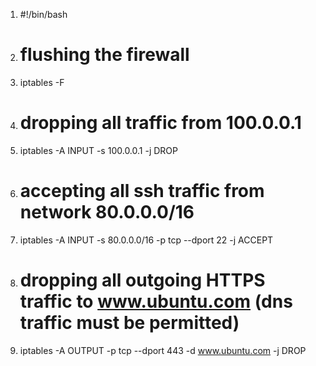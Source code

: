 
1.  #!/bin/bash

3.  # flushing the firewall
4.  iptables -F

6.  # dropping all traffic from 100.0.0.1
7.  iptables -A INPUT -s 100.0.0.1 -j DROP

9.  # accepting all ssh traffic from network 80.0.0.0/16
10.  iptables -A INPUT -s 80.0.0.0/16 -p tcp --dport 22 -j ACCEPT

12.  # dropping all outgoing HTTPS traffic to www.ubuntu.com (dns traffic must be permitted)
13.  iptables -A OUTPUT -p tcp --dport 443 -d www.ubuntu.com -j DROP